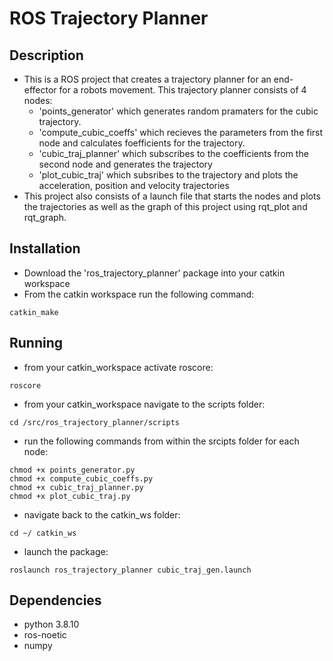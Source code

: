 # ROS Trajectory Planner

## Description
- This is a ROS project that creates a trajectory planner for an end-effector for a robots movement. This trajectory planner consists of 4 nodes:
  - 'points_generator' which generates random pramaters for the cubic trajectory.
  - 'compute_cubic_coeffs' which recieves the parameters from the first node and calculates foefficients for the trajectory.
  - 'cubic_traj_planner' which subscribes to the coefficients from the second node and generates the trajectory
  - 'plot_cubic_traj' which subsribes to the trajectory and plots the acceleration, position and velocity trajectories
- This project also consists of a launch file that starts the nodes and plots the trajectories as well as the graph of this project using rqt_plot and rqt_graph.

## Installation
- Download the 'ros_trajectory_planner' package into your catkin workspace 
- From the catkin workspace run the following command:
```
catkin_make
```

## Running
- from your catkin_workspace activate roscore: 
```
roscore
```

- from your catkin_workspace navigate to the scripts folder: 
```
cd /src/ros_trajectory_planner/scripts
```
    
- run the following commands from within the srcipts folder for each node:
```
chmod +x points_generator.py
chmod +x compute_cubic_coeffs.py
chmod +x cubic_traj_planner.py
chmod +x plot_cubic_traj.py
```
    
- navigate back to the catkin_ws folder: 
```
cd ~/ catkin_ws
```

- launch the package:
```
roslaunch ros_trajectory_planner cubic_traj_gen.launch
```

## Dependencies
- python 3.8.10
- ros-noetic
- numpy
